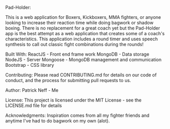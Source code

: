 Pad-Holder:

This is a web application for Boxers, Kickboxers, MMA fighters, or anyone looking to increase their reaction time while doing bagwork or shadow boxing. There is no replacement for a great coach yet but the Pad-Holder app is the best attempt as a web application that creates some of a coach's characteristics. This application includes a round timer and uses speech synthesis to call out classic fight combinations during the rounds!

Built With: 
ReactJS - Front end frame work 
MongoDB - Data storage 
NodeJS - Server 
Mongoose - MongoDB management and communication 
Bootstrap - CSS library

Contributing: 
Please read CONTRIBUTING.md for details on our code of conduct, and the process for submitting pull requests to us.

Author: 
Patrick Neff - Me

License: 
This project is licensed under the MIT License - see the LICENSE.md file for details

Acknowledgments: 
Inspiration comes from all my fighter friends and anytime I've had to do bagwork on my own (alot).
